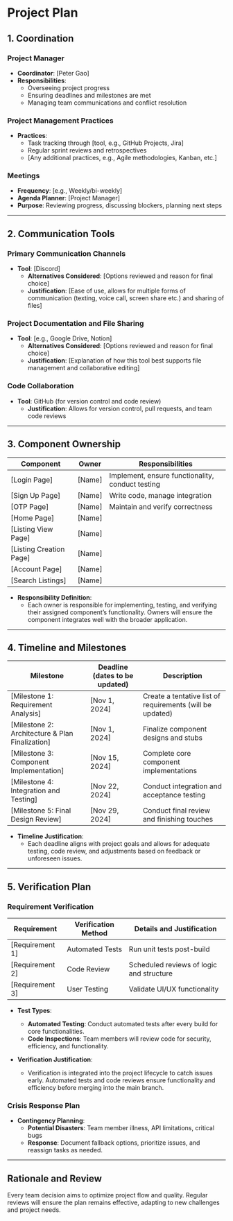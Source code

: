 # Project Plan

## 1. Coordination

### Project Manager
- **Coordinator**: [Peter Gao]
- **Responsibilities**:
  - Overseeing project progress
  - Ensuring deadlines and milestones are met
  - Managing team communications and conflict resolution

### Project Management Practices
- **Practices**:
  - Task tracking through [tool, e.g., GitHub Projects, Jira]
  - Regular sprint reviews and retrospectives
  - [Any additional practices, e.g., Agile methodologies, Kanban, etc.]

### Meetings
- **Frequency**: [e.g., Weekly/bi-weekly]
- **Agenda Planner**: [Project Manager]
- **Purpose**: Reviewing progress, discussing blockers, planning next steps

---

## 2. Communication Tools

### Primary Communication Channels
- **Tool**: [Discord]
  - **Alternatives Considered**: [Options reviewed and reason for final choice]
  - **Justification**: [Ease of use, allows for multiple forms of communication (texting, voice call, screen share etc.) and sharing of files]

### Project Documentation and File Sharing
- **Tool**: [e.g., Google Drive, Notion]
  - **Alternatives Considered**: [Options reviewed and reason for final choice]
  - **Justification**: [Explanation of how this tool best supports file management and collaborative editing]

### Code Collaboration
- **Tool**: GitHub (for version control and code review)
  - **Justification**: Allows for version control, pull requests, and team code reviews

---

## 3. Component Ownership

| Component               | Owner          | Responsibilities                            |
|-------------------------|----------------|---------------------------------------------|
| [Login Page]            | [Name]         | Implement, ensure functionality, conduct testing       |
| [Sign Up Page]          | [Name]         | Write code, manage integration              |
| [OTP Page]              | [Name]         | Maintain and verify correctness             |
| [Home Page]             | [Name]         |                                             |
| [Listing View Page]     | [Name]         |                                             |
| [Listing Creation Page] | [Name]         |                                             | 
| [Account Page]          | [Name]         |                                             | 
| [Search Listings]       | [Name]         |                                             | 


- **Responsibility Definition**:
  - Each owner is responsible for implementing, testing, and verifying their assigned component’s functionality. Owners will ensure the component integrates well with the broader application.

---

## 4. Timeline and Milestones

| Milestone                 | Deadline (dates to be updated)   | Description                                      |
|---------------------------|-----------------------|--------------------------------------------------|
| [Milestone 1: Requirement Analysis]  | [Nov 1, 2024] | Create a tentative list of requirements (will be updated) |
| [Milestone 2: Architecture & Plan Finalization] | [Nov 1, 2024] | Finalize component designs and stubs           |
| [Milestone 3: Component Implementation]  | [Nov 15, 2024] | Complete core component implementations              |
| [Milestone 4: Integration and Testing]   | [Nov 22, 2024] | Conduct integration and acceptance testing           |
| [Milestone 5: Final Design Review]       | [Nov 29, 2024] | Conduct final review and finishing touches           | 

- **Timeline Justification**:
  - Each deadline aligns with project goals and allows for adequate testing, code review, and adjustments based on feedback or unforeseen issues.

---

## 5. Verification Plan

### Requirement Verification
| Requirement | Verification Method | Details and Justification |
|-------------|---------------------|---------------------------|
| [Requirement 1] | Automated Tests | Run unit tests post-build |
| [Requirement 2] | Code Review | Scheduled reviews of logic and structure |
| [Requirement 3] | User Testing | Validate UI/UX functionality              |

- **Test Types**:
  - **Automated Testing**: Conduct automated tests after every build for core functionalities.
  - **Code Inspections**: Team members will review code for security, efficiency, and functionality.

- **Verification Justification**:
  - Verification is integrated into the project lifecycle to catch issues early. Automated tests and code reviews ensure functionality and efficiency before merging into the main branch.

### Crisis Response Plan
- **Contingency Planning**:
  - **Potential Disasters**: Team member illness, API limitations, critical bugs
  - **Response**: Document fallback options, prioritize issues, and reassign tasks as needed.

---

## Rationale and Review
Every team decision aims to optimize project flow and quality. Regular reviews will ensure the plan remains effective, adapting to new challenges and project needs.
